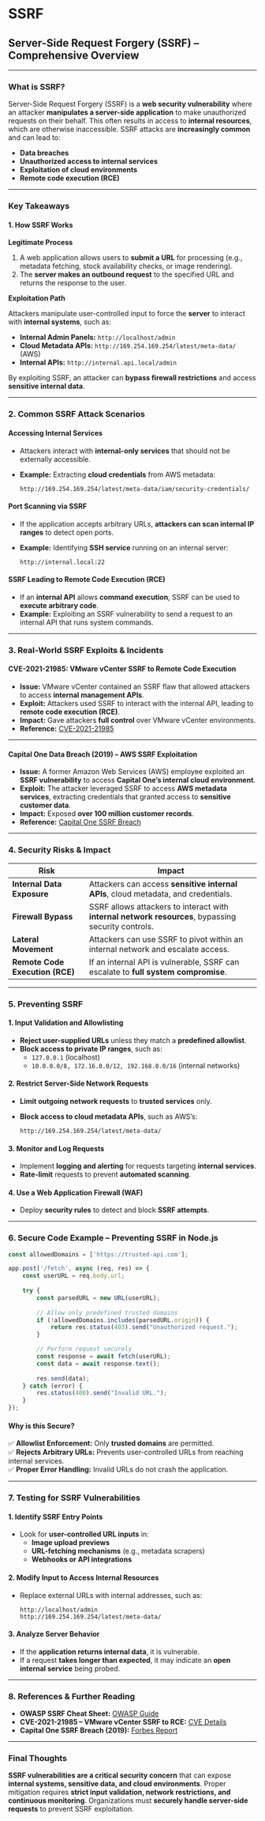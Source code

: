 # SSRF

## **Server-Side Request Forgery (SSRF) – Comprehensive Overview**

***

### **What is SSRF?**

Server-Side Request Forgery (SSRF) is a **web security vulnerability** where an attacker **manipulates a server-side application** to make unauthorized requests on their behalf. This often results in access to **internal resources**, which are otherwise inaccessible. SSRF attacks are **increasingly common** and can lead to:

* **Data breaches**
* **Unauthorized access to internal services**
* **Exploitation of cloud environments**
* **Remote code execution (RCE)**

***

### **Key Takeaways**

#### **1. How SSRF Works**

**Legitimate Process**

1. A web application allows users to **submit a URL** for processing (e.g., metadata fetching, stock availability checks, or image rendering).
2. The **server makes an outbound request** to the specified URL and returns the response to the user.

**Exploitation Path**

Attackers manipulate user-controlled input to force the **server** to interact with **internal systems**, such as:

* **Internal Admin Panels:** `http://localhost/admin`
* **Cloud Metadata APIs:** `http://169.254.169.254/latest/meta-data/` (AWS)
* **Internal APIs:** `http://internal.api.local/admin`

By exploiting SSRF, an attacker can **bypass firewall restrictions** and access **sensitive internal data**.

***

### **2. Common SSRF Attack Scenarios**

#### **Accessing Internal Services**

* Attackers interact with **internal-only services** that should not be externally accessible.
*   **Example:** Extracting **cloud credentials** from AWS metadata:

    ```
    http://169.254.169.254/latest/meta-data/iam/security-credentials/
    ```

#### **Port Scanning via SSRF**

* If the application accepts arbitrary URLs, **attackers can scan internal IP ranges** to detect open ports.
*   **Example:** Identifying **SSH service** running on an internal server:

    ```
    http://internal.local:22
    ```

#### **SSRF Leading to Remote Code Execution (RCE)**

* If an **internal API** allows **command execution**, SSRF can be used to **execute arbitrary code**.
* **Example:** Exploiting an SSRF vulnerability to send a request to an internal API that runs system commands.

***

### **3. Real-World SSRF Exploits & Incidents**

#### **CVE-2021-21985: VMware vCenter SSRF to Remote Code Execution**

* **Issue:** VMware vCenter contained an SSRF flaw that allowed attackers to access **internal management APIs**.
* **Exploit:** Attackers used SSRF to interact with the internal API, leading to **remote code execution (RCE)**.
* **Impact:** Gave attackers **full control** over VMware vCenter environments.
* **Reference:** [CVE-2021-21985](https://nvd.nist.gov/vuln/detail/CVE-2021-21985)

***

#### **Capital One Data Breach (2019) – AWS SSRF Exploitation**

* **Issue:** A former Amazon Web Services (AWS) employee exploited an **SSRF vulnerability** to access **Capital One’s internal cloud environment**.
* **Exploit:** The attacker leveraged SSRF to access **AWS metadata services**, extracting credentials that granted access to **sensitive customer data**.
* **Impact:** Exposed **over 100 million customer records**.
* **Reference:** [Capital One SSRF Breach](https://www.forbes.com/sites/kateoflahertyuk/2019/07/30/capital-one-hack-ssrf-attack-explained/)

***

### **4. Security Risks & Impact**

| **Risk**                        | **Impact**                                                                                          |
| ------------------------------- | --------------------------------------------------------------------------------------------------- |
| **Internal Data Exposure**      | Attackers can access **sensitive internal APIs**, cloud metadata, and credentials.                  |
| **Firewall Bypass**             | SSRF allows attackers to interact with **internal network resources**, bypassing security controls. |
| **Lateral Movement**            | Attackers can use SSRF to pivot within an internal network and escalate access.                     |
| **Remote Code Execution (RCE)** | If an internal API is vulnerable, SSRF can escalate to **full system compromise**.                  |

***

### **5. Preventing SSRF**

#### **1. Input Validation and Allowlisting**

* **Reject user-supplied URLs** unless they match a **predefined allowlist**.
* **Block access to private IP ranges**, such as:
  * `127.0.0.1` (localhost)
  * `10.0.0.0/8, 172.16.0.0/12, 192.168.0.0/16` (internal networks)

#### **2. Restrict Server-Side Network Requests**

* **Limit outgoing network requests** to **trusted services** only.
*   **Block access to cloud metadata APIs**, such as AWS’s:

    ```
    http://169.254.169.254/latest/meta-data/
    ```

#### **3. Monitor and Log Requests**

* Implement **logging and alerting** for requests targeting **internal services**.
* **Rate-limit** requests to prevent **automated scanning**.

#### **4. Use a Web Application Firewall (WAF)**

* Deploy **security rules** to detect and block **SSRF attempts**.

***

### **6. Secure Code Example – Preventing SSRF in Node.js**

```javascript
const allowedDomains = ['https://trusted-api.com'];

app.post('/fetch', async (req, res) => {
    const userURL = req.body.url;
    
    try {
        const parsedURL = new URL(userURL);
        
        // Allow only predefined trusted domains
        if (!allowedDomains.includes(parsedURL.origin)) {
            return res.status(403).send("Unauthorized request.");
        }

        // Perform request securely
        const response = await fetch(userURL);
        const data = await response.text();
        
        res.send(data);
    } catch (error) {
        res.status(400).send("Invalid URL.");
    }
});
```

#### **Why is this Secure?**

✅ **Allowlist Enforcement:** Only **trusted domains** are permitted.\
✅ **Rejects Arbitrary URLs:** Prevents user-controlled URLs from reaching internal services.\
✅ **Proper Error Handling:** Invalid URLs do not crash the application.

***

### **7. Testing for SSRF Vulnerabilities**

#### **1. Identify SSRF Entry Points**

* Look for **user-controlled URL inputs** in:
  * **Image upload previews**
  * **URL-fetching mechanisms** (e.g., metadata scrapers)
  * **Webhooks or API integrations**

#### **2. Modify Input to Access Internal Resources**

*   Replace external URLs with internal addresses, such as:

    ```
    http://localhost/admin
    http://169.254.169.254/latest/meta-data/
    ```

#### **3. Analyze Server Behavior**

* If the **application returns internal data**, it is vulnerable.
* If a request **takes longer than expected**, it may indicate an **open internal service** being probed.

***

### **8. References & Further Reading**

* **OWASP SSRF Cheat Sheet:** [OWASP Guide](https://cheatsheetseries.owasp.org/cheatsheets/Server_Side_Request_Forgery_Prevention_Cheat_Sheet.html)
* **CVE-2021-21985 – VMware vCenter SSRF to RCE:** [CVE Details](https://nvd.nist.gov/vuln/detail/CVE-2021-21985)
* **Capital One SSRF Breach (2019):** [Forbes Report](https://www.forbes.com/sites/kateoflahertyuk/2019/07/30/capital-one-hack-ssrf-attack-explained/)

***

### **Final Thoughts**

**SSRF vulnerabilities are a critical security concern** that can expose **internal systems, sensitive data, and cloud environments**. Proper mitigation requires **strict input validation, network restrictions, and continuous monitoring**. Organizations must **securely handle server-side requests** to prevent SSRF exploitation.
